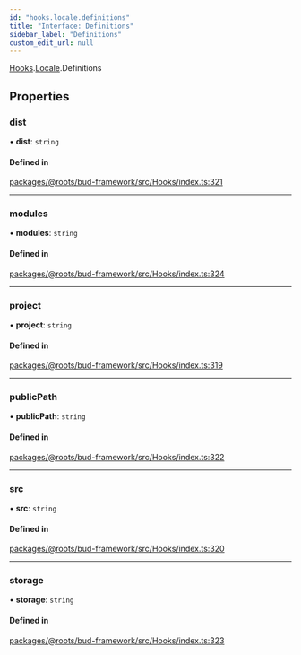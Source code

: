 ```yaml
---
id: "hooks.locale.definitions"
title: "Interface: Definitions"
sidebar_label: "Definitions"
custom_edit_url: null
---
```


[Hooks](../modules/hooks.md).[Locale](../modules/hooks.locale.md).Definitions

## Properties

### dist

• **dist**: `string`

#### Defined in

[packages/@roots/bud-framework/src/Hooks/index.ts:321](https://github.com/roots/bud/blob/e487e2b6d/packages/@roots/bud-framework/src/Hooks/index.ts#L321)

___

### modules

• **modules**: `string`

#### Defined in

[packages/@roots/bud-framework/src/Hooks/index.ts:324](https://github.com/roots/bud/blob/e487e2b6d/packages/@roots/bud-framework/src/Hooks/index.ts#L324)

___

### project

• **project**: `string`

#### Defined in

[packages/@roots/bud-framework/src/Hooks/index.ts:319](https://github.com/roots/bud/blob/e487e2b6d/packages/@roots/bud-framework/src/Hooks/index.ts#L319)

___

### publicPath

• **publicPath**: `string`

#### Defined in

[packages/@roots/bud-framework/src/Hooks/index.ts:322](https://github.com/roots/bud/blob/e487e2b6d/packages/@roots/bud-framework/src/Hooks/index.ts#L322)

___

### src

• **src**: `string`

#### Defined in

[packages/@roots/bud-framework/src/Hooks/index.ts:320](https://github.com/roots/bud/blob/e487e2b6d/packages/@roots/bud-framework/src/Hooks/index.ts#L320)

___

### storage

• **storage**: `string`

#### Defined in

[packages/@roots/bud-framework/src/Hooks/index.ts:323](https://github.com/roots/bud/blob/e487e2b6d/packages/@roots/bud-framework/src/Hooks/index.ts#L323)
